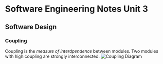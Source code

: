 # Software Engineering Notes Unit 3
## Software Design 
### Coupling
Coupling is the *measure of interdpendence* between modules. Two modules with high coupling are strongly interconnected.
![Coupling Diagram](https://www.researchgate.net/profile/Hakim_Lounis/publication/228687342/figure/fig1/AS:669530477064208@1536639913691/Different-Modules-Coupling.png "Coupling")
